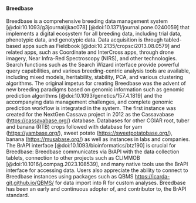#### Breedbase

Breedbase is a comprehensive breeding data management system [@doi:10.1093/g3journal/jkac078] [@doi:10.1371/journal.pone.0240059] that implements a digital ecosystem for all breeding data, including trial data, phenotypic data, and genotypic data. Data acquisition is through tabled-based apps such as Fieldbook [@doi:10.2135/cropsci2013.08.0579] and related apps, such as Coordinate and InterCross apps, through drone imagery, Near Infra-Red Spectroscopy (NIRS), and other technologies. Search functions such as the Search Wizard interface provide powerful query capabilities, and various breeding-centric analysis tools are available, including mixed models, heritability, stability, PCA, and various clustering algorithms. The original impetus for creating Breedbase was the advent of new breeding paradigms based on genomic information such as genomic prediction algorithms [@doi:10.1093/genetics/157.4.1819] and the accompanying data management challenges, and complete genomic prediction workflow is integrated in the system.  The first instance was created for the NextGen Cassava project in 2012 as the Cassavabase (<https://cassavabase.org/>) database. Databases for other CGIAR root, tuber and banana (RTB) crops followed with database for yam (<https://yambase.org/>), sweet potato (<https://sweetpotatobase.org/>), banana (<https://musabase.org/>) as well as instances in labs and companies. The BrAPI interface [@doi:10.1093/bioinformatics/btz190] is crucial for Breedbase: Breedbase communicates via BrAPI with the data collection tablets, connection to other projects such as CLIMMOB [@doi:10.1016/j.compag.2023.108539], and many native tools use the BrAPI interface for accessing data. Users also appreciate the ability to connect to Breedbase instances using packages such as QBMS <https://icarda-git.github.io/QBMS/> for data import into R for custom analyses. Breedbase has been an early and continuous adopter of, and contributor to, the BrAPI standard.
